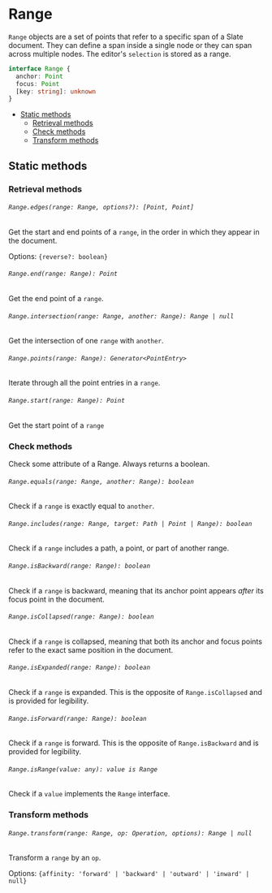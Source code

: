 # Range

`Range` objects are a set of points that refer to a specific span of a Slate document. They can define a span inside a single node or they can span across multiple nodes. The editor's `selection` is stored as a range.

```typescript
interface Range {
  anchor: Point
  focus: Point
  [key: string]: unknown
}
```

- [Static methods](#static-methods)
  - [Retrieval methods](#retrieval-methods)
  - [Check methods](#check-methods)
  - [Transform methods](#transform-methods)

## Static methods

### Retrieval methods

###### `Range.edges(range: Range, options?): [Point, Point]`

Get the start and end points of a `range`, in the order in which they appear in the document.

Options: `{reverse?: boolean}`

###### `Range.end(range: Range): Point`

Get the end point of a `range`.

###### `Range.intersection(range: Range, another: Range): Range | null`

Get the intersection of one `range` with `another`.

###### `Range.points(range: Range): Generator<PointEntry>`

Iterate through all the point entries in a `range`.

###### `Range.start(range: Range): Point`

Get the start point of a `range`

### Check methods

Check some attribute of a Range. Always returns a boolean.

###### `Range.equals(range: Range, another: Range): boolean`

Check if a `range` is exactly equal to `another`.

###### `Range.includes(range: Range, target: Path | Point | Range): boolean`

Check if a `range` includes a path, a point, or part of another range.

###### `Range.isBackward(range: Range): boolean`

Check if a `range` is backward, meaning that its anchor point appears _after_ its focus point in the document.

###### `Range.isCollapsed(range: Range): boolean`

Check if a `range` is collapsed, meaning that both its anchor and focus points refer to the exact same position in the document.

###### `Range.isExpanded(range: Range): boolean`

Check if a `range` is expanded. This is the opposite of `Range.isCollapsed` and is provided for legibility.

###### `Range.isForward(range: Range): boolean`

Check if a `range` is forward. This is the opposite of `Range.isBackward` and is provided for legibility.

###### `Range.isRange(value: any): value is Range`

Check if a `value` implements the `Range` interface.

### Transform methods

###### `Range.transform(range: Range, op: Operation, options): Range | null`

Transform a `range` by an `op`.

Options: `{affinity: 'forward' | 'backward' | 'outward' | 'inward' | null}`
